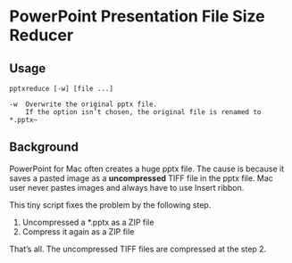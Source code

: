 # PowerPoint Presentation File Size Reducer #

## Usage ##

```
pptxreduce [-w] [file ...]

-w  Overwrite the original pptx file.
    If the option isn’t chosen, the original file is renamed to *.pptx~
```

## Background ##

PowerPoint for Mac often creates a huge pptx file. The cause is because it saves a pasted image as a **uncompressed** TIFF file in the pptx file. Mac user never pastes images and always have to use Insert ribbon.

This tiny script fixes the problem by the following step.

1. Uncompressed a \*.pptx as a ZIP file
1. Compress it again as a ZIP file

That’s all. The uncompressed TIFF files are compressed at the step 2.
